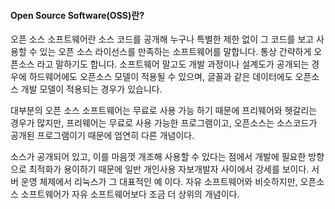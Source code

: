 #### Open Source Software\(OSS\)란?

오픈 소스 소프트웨어란 소스 코드를 공개해 누구나 특별한 제한 없이 그 코드를 보고 사용할 수 있는 오픈 소스 라이선스를 만족하는 소프트웨어를 말합니다. 통상 간략하게 오픈소스 라고 말하기도 합니다. 소프트웨어 말고도 개발 과정이나 설계도가 공개되는 경우에 하드웨어에도 오픈소스 모델이 적용될 수 있으며, 글꼴과 같은 데이터에도 오픈소스 개발 모델이 적용되는 경우가 있습니다.

대부분의 오픈 소스 소프트웨어는 무료로 사용 가능 하기 때문에 프리웨어와 헷갈리는 경우가 많지만, 프리웨어는 무료로 사용 가능한 프로그램이고, 오픈소스는 소스코드가 공개된 프로그램이기 때문에 엄연히 다른 개념이다.

소스가 공개되어 있고, 이를 마음껏 개조해 사용할 수 있다는 점에서 개발에 필요한 방향으로 최적화가 용이하기 때문에 일반 개인사용 자보개발자 사이에서 강세를 보이다. 서버 운영 체제에서 리눅스가 그 대표적인 예 이다. 자유 소프트웨어와 비슷하지만, 오픈소스 소프트웨어가 자유 소프트웨어보다 조금 더 상위의 개념이다.

